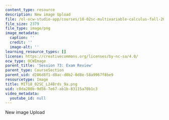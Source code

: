 ```yaml
---
content_type: resource
description: New image Upload
file: /ol-ocw-studio-app/courses/18-02sc-multivariable-calculus-fall-2010/c0da280b9d567e67ab1b83115a70b1c3_MIT18_02SC_L24Brds_9a.png
file_size: 2379
file_type: image/png
image_metadata:
  caption: ''
  credit: ''
  image-alt: ''
learning_resource_types: []
license: https://creativecommons.org/licenses/by-nc-sa/4.0/
ocw_type: OCWImage
parent_title: 'Session 73: Exam Review'
parent_type: CourseSection
parent_uid: d286d8f1-d8ac-d0b2-0d8e-58a9967f8be9
resourcetype: Image
title: MIT18_02SC_L24Brds_9a.png
uid: c0da280b-9d56-7e67-ab1b-83115a70b1c3
video_metadata:
  youtube_id: null
---
```

New image Upload